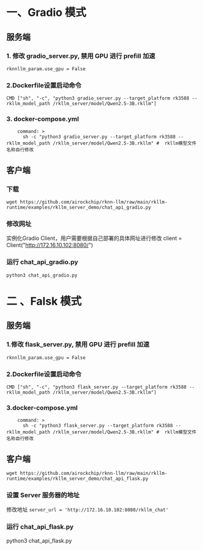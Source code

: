 # 一、Gradio 模式
## 服务端
### 1. 修改 gradio_server.py, 禁用 GPU 进行 prefill 加速
`rknnllm_param.use_gpu = False`

### 2.Dockerfile设置启动命令
~~~docker
CMD ["sh", "-c", "python3 gradio_server.py --target_platform rk3588 --rkllm_model_path /rkllm_server/model/Qwen2.5-3B.rkllm"]
~~~
### 3. docker-compose.yml
~~~docker
    command: >
      sh -c "python3 gradio_server.py --target_platform rk3588 --rkllm_model_path /rkllm_server/model/Qwen2.5-3B.rkllm" #  rkllm模型文件名称自行修改
~~~
## 客户端
### 下载
~~~linux
wget https://github.com/airockchip/rknn-llm/raw/main/rkllm-runtime/examples/rkllm_server_demo/chat_api_gradio.py
~~~
### 修改网址
实例化Gradio Client，用户需要根据自己部署的具体网址进行修改
    client = Client("http://172.16.10.102:8080/")
### 运行 chat_api_gradio.py
~~~linux
python3 chat_api_gradio.py
~~~

# 二 、Falsk 模式
## 服务端
### 1.修改 flask_server.py, 禁用 GPU 进行 prefill 加速
`rknnllm_param.use_gpu = False`
### 2.Dockerfile设置启动命令
~~~docker
CMD ["sh", "-c", "python3 flask_server.py --target_platform rk3588 --rkllm_model_path /rkllm_server/model/Qwen2.5-3B.rkllm"]
~~~
### 3.docker-compose.yml
~~~docker
    command: >
      sh -c "python3 flask_server.py --target_platform rk3588 --rkllm_model_path /rkllm_server/model/Qwen2.5-3B.rkllm" #  rkllm模型文件名称自行修改
~~~
## 客户端
~~~linux
wget https://github.com/airockchip/rknn-llm/raw/main/rkllm-runtime/examples/rkllm_server_demo/chat_api_flask.py
~~~
### 设置 Server 服务器的地址
修改地址
`server_url = 'http://172.16.10.102:8080/rkllm_chat'`

### 运行 chat_api_flask.py
python3 chat_api_flask.py
